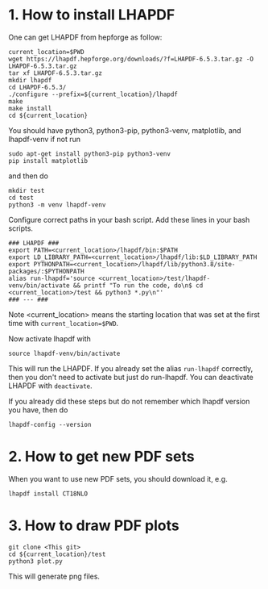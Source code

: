 # 1. How to install LHAPDF

One can get LHAPDF from hepforge as follow:
```
current_location=$PWD
wget https://lhapdf.hepforge.org/downloads/?f=LHAPDF-6.5.3.tar.gz -O LHAPDF-6.5.3.tar.gz
tar xf LHAPDF-6.5.3.tar.gz
mkdir lhapdf
cd LHAPDF-6.5.3/
./configure --prefix=${current_location}/lhapdf
make
make install
cd ${current_location}
```
You should have python3, python3-pip, python3-venv, matplotlib, and lhapdf-venv if not run
```
sudo apt-get install python3-pip python3-venv
pip install matplotlib
```
and then do
```
mkdir test
cd test
python3 -m venv lhapdf-venv
```

Configure correct paths in your bash script.
Add these lines in your bash scripts.
```
### LHAPDF ###
export PATH=<current_location>/lhapdf/bin:$PATH
export LD_LIBRARY_PATH=<current_location>/lhapdf/lib:$LD_LIBRARY_PATH
export PYTHONPATH=<current_location>/lhapdf/lib/python3.8/site-packages/:$PYTHONPATH
alias run-lhapdf='source <current_location>/test/lhapdf-venv/bin/activate && printf "To run the code, do\n$ cd <current_location>/test && python3 *.py\n"'
### --- ###
```
Note <current_location> means the starting location that was set at the first time with `current_location=$PWD`.

Now activate lhapdf with
```
source lhapdf-venv/bin/activate
```
This will run the LHAPDF.
If you already set the alias `run-lhapdf` correctly, then you don't need to activate but just do run-lhapdf.
You can deactivate LHAPDF with `deactivate`.

If you already did these steps but do not remember which lhapdf version you have, then do
```
lhapdf-config --version
```

# 2. How to get new PDF sets

When you want to use new PDF sets, you should download it, e.g.
```
lhapdf install CT18NLO
```

# 3. How to draw PDF plots

```
git clone <This git>
cd ${current_location}/test
python3 plot.py
```
This will generate png files.




